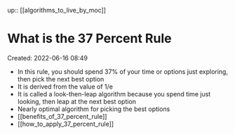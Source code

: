 up:: [[algorithms_to_live_by_moc]]

# What is the 37 Percent Rule

Created: 2022-06-16 08:49

- In this rule, you should spend 37% of your time or options just exploring, then pick the next best option
- It is derived from the value of 1/e
- It is called a look-then-leap algorithm because you spend time just looking, then leap at the next best option
- Nearly optimal algorithm for picking the best options
- [[benefits_of_37_percent_rule]]
- [[how_to_apply_37_percent_rule]]
